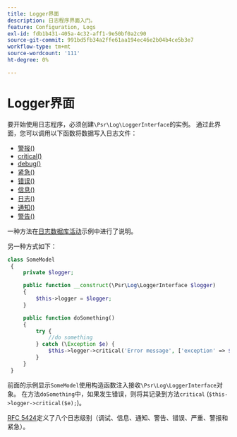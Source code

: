 ```yaml
---
title: Logger界面
description: 日志程序界面入门。
feature: Configuration, Logs
exl-id: fdb1b431-405a-4c32-aff1-9e50bf0a2c90
source-git-commit: 991bd5fb34a2ffe61aa194ec46e2b04b4ce5b3e7
workflow-type: tm+mt
source-wordcount: '111'
ht-degree: 0%

---
```


# Logger界面

要开始使用日志程序，必须创建`\Psr\Log\LoggerInterface`的实例。 通过此界面，您可以调用以下函数将数据写入日志文件：

- [警报()](https://github.com/php-fig/log/blob/master/src/LoggerInterface.php#L43)
- [critical()](https://github.com/php-fig/log/blob/master/src/LoggerInterface.php#L55)
- [debug()](https://github.com/php-fig/log/blob/master/src/LoggerInterface.php#L111)
- [紧急()](https://github.com/php-fig/log/blob/master/src/LoggerInterface.php#L30)
- [错误()](https://github.com/php-fig/log/blob/master/src/LoggerInterface.php#L66)
- [信息()](https://github.com/php-fig/log/blob/master/src/LoggerInterface.php#L101)
- [日志()](https://github.com/php-fig/log/blob/master/src/LoggerInterface.php#L122)
- [通知()](https://github.com/php-fig/log/blob/master/src/LoggerInterface.php#L89)
- [警告()](https://github.com/php-fig/log/blob/master/src/LoggerInterface.php#L79)

一种方法在[日志数据库活动](../logs/database-activity.md)示例中进行了说明。

另一种方式如下：

```php
class SomeModel
 {
     private $logger;

     public function __construct(\Psr\Log\LoggerInterface $logger)
     {
         $this->logger = $logger;
     }

     public function doSomething()
     {
         try {
             //do something
         } catch (\Exception $e) {
             $this->logger->critical('Error message', ['exception' => $e]);
         }
     }
 }
```

前面的示例显示`SomeModel`使用构造函数注入接收`\Psr\Log\LoggerInterface`对象。 在方法`doSomething`中，如果发生错误，则将其记录到方法`critical` (`$this->logger->critical($e);`)。

[RFC 5424](https://datatracker.ietf.org/doc/html/rfc5424)定义了八个日志级别（调试、信息、通知、警告、错误、严重、警报和紧急）。
